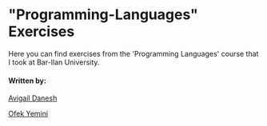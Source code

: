 # "Programming-Languages" Exercises 
Here you can find exercises from the 'Programming Languages' course that I took at Bar-Ilan University. 

#### Written by: 
[Avigail Danesh](https://github.com/avigaildanesh)

[Ofek Yemini](https://github.com/ofekyem) 


